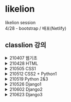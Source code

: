 # likelion

likelion session  
4/28 - bootstrap / 배포(Netlify)

classlion 강의 
------------ 
<details>
    <summary>210407 웹기초</summary>

  + index
</details>
  
<details>
    <summary>210428 HTML</summary>
    
  + HTML
     + html 123 
     + form.html  
</details>

<details>
    <summary>210505 CSS1</summary>

  + CSS
      + selector 12345 
      + pseudo 
      + per & box 123
</details>

<details>
    <summary>210512 CSS2 + Python1</summary>

  + CSS
     + property
     + position 123
     + flex 123 
     + inherit 12 (+ test.css) 
     + btn  
  + python
     + 4-1.py  
</details>
<details>
    <summary>210519 Python 2&3</summary>

  + python
      + 5-1234.py
</details>
<details>
    <summary>210526 Django1</summary>
  + djangoproject1 : firstapp, wordCount 만들기  
  + mtv  
</details>
<details>
    <summary>210602 Django2</summary>
  + djangoproject2 : CRUD 구현, blog 만들기  
  + django&DB
  + CRUD  
</details>
<details>
    <summary>210623 Django3</summary>

  + static&media
  + user
</details>
